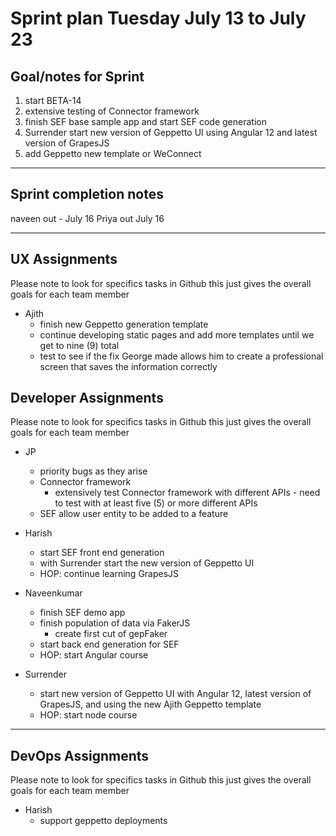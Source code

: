 # Sprint plan Tuesday July 13 to July 23


## Goal/notes for Sprint

1. start BETA-14
2. extensive testing of Connector framework
3. finish SEF base sample app and start SEF code generation
4. Surrender start new version of Geppetto UI using Angular 12 and latest version of GrapesJS
5. add Geppetto new template or WeConnect

---

## Sprint completion notes

naveen out - July 16
Priya out July 16

---

## UX Assignments

Please note to look for specifics tasks in Github this just gives the overall goals for each team member

- Ajith
  - finish new Geppetto generation template
  - continue developing static pages and add more templates until we get to nine (9) total
  - test to see if the fix George made allows him to create a professional screen that saves the information correctly

## Developer Assignments

Please note to look for specifics tasks in Github this just gives the overall goals for each team member

- JP

  - priority bugs as they arise
  - Connector framework
    - extensively test Connector framework with different APIs - need to test with at least five (5) or more different APIs
  - SEF allow user entity to be added to a feature

- Harish

  - start SEF front end generation
  - with Surrender start the new version of Geppetto UI
  - HOP: continue learning GrapesJS

- Naveenkumar

  - finish SEF demo app
  - finish population of data via FakerJS
    - create first cut of gepFaker
  - start back end generation for SEF
  - HOP: start Angular course

- Surrender
  - start new version of Geppetto UI with Angular 12, latest version of GrapesJS, and using the new Ajith Geppetto template
  - HOP: start node course

---

## DevOps Assignments

Please note to look for specifics tasks in Github this just gives the overall goals for each team member

- Harish
  - support geppetto deployments
